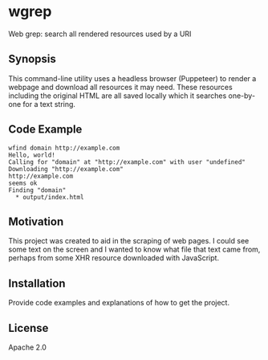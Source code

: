 # wgrep

Web grep: search all rendered resources used by a URI

## Synopsis

This command-line utility uses a headless browser (Puppeteer) to render a webpage and download all resources it may need. These resources including the original HTML are all saved locally which it searches one-by-one for a text string.

## Code Example

	wfind domain http://example.com
	Hello, world!
	Calling for "domain" at "http://example.com" with user "undefined"
	Downloading "http://example.com"
	http://example.com
	seems ok
	Finding "domain"
	  * output/index.html

## Motivation

This project was created to aid in the scraping of web pages. I could see some text on the screen and I wanted to know what file that text came from, perhaps from some XHR resource downloaded with JavaScript.

## Installation

Provide code examples and explanations of how to get the project.

## License

Apache 2.0
